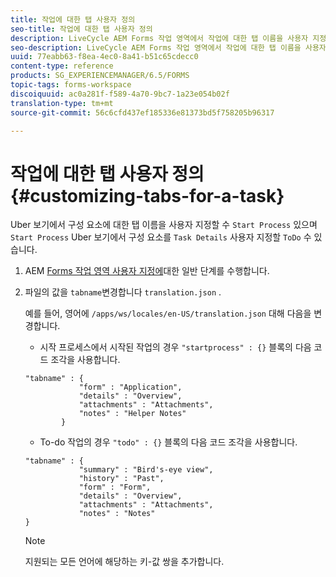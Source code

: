 ```yaml
---
title: 작업에 대한 탭 사용자 정의
seo-title: 작업에 대한 탭 사용자 정의
description: LiveCycle AEM Forms 작업 영역에서 작업에 대한 탭 이름을 사용자 지정하는 방법.
seo-description: LiveCycle AEM Forms 작업 영역에서 작업에 대한 탭 이름을 사용자 지정하는 방법.
uuid: 77eabb63-f8ea-4ec0-8a41-b51c65cdecc0
content-type: reference
products: SG_EXPERIENCEMANAGER/6.5/FORMS
topic-tags: forms-workspace
discoiquuid: ac0a281f-f589-4a70-9bc7-1a23e054b02f
translation-type: tm+mt
source-git-commit: 56c6cfd437ef185336e81373bd5f758205b96317

---
```



# 작업에 대한 탭 사용자 정의 {#customizing-tabs-for-a-task}

Uber 보기에서 구성 요소에 대한 탭 이름을 사용자 지정할 수 `Start Process` 있으며 `Start Process` Uber 보기에서 구성 요소를 `Task Details` 사용자 지정할 `ToDo` 수 있습니다.

1. AEM [Forms 작업 영역 사용자 지정에](/help/forms/using/generic-steps-html-workspace-customization.md)대한 일반 단계를 수행합니다.
1. 파일의 값을 `tabname`변경합니다 `translation.json` .

   예를 들어, 영어에 `/apps/ws/locales/en-US/translation.json` 대해 다음을 변경합니다.

   * 시작 프로세스에서 시작된 작업의 경우 `"startprocess" : {}` 블록의 다음 코드 조각을 사용합니다.

   ```
   "tabname" : {
               "form" : "Application",
               "details" : "Overview",
               "attachments" : "Attachments",
               "notes" : "Helper Notes"
           }
   ```

   * To-do 작업의 경우 `"todo" : {}` 블록의 다음 코드 조각을 사용합니다.

   ```
   "tabname" : {
               "summary" : "Bird's-eye view",
               "history" : "Past",
               "form" : "Form",
               "details" : "Overview",
               "attachments" : "Attachments",
               "notes" : "Notes"
   }
   ```

   >[!NOTE]
   >
   >지원되는 모든 언어에 해당하는 키-값 쌍을 추가합니다.
